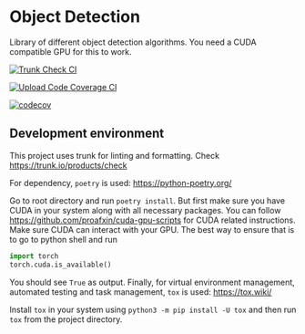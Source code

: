 # Object Detection

Library of different object detection algorithms. You need a CUDA compatible GPU for this to work.

[![Trunk Check CI](https://github.com/proafxin/object-detection/actions/workflows/trunk.yml/badge.svg)](https://github.com/proafxin/object-detection/actions/workflows/trunk.yml)

[![Upload Code Coverage CI](https://github.com/proafxin/object-detection/actions/workflows/ci.yml/badge.svg)](https://github.com/proafxin/object-detection/actions/workflows/ci.yml)

[![codecov](https://codecov.io/gh/proafxin/object-detection/graph/badge.svg?token=ZM9kss9LrH)](https://codecov.io/gh/proafxin/object-detection)

## Development environment

This project uses trunk for linting and formatting. Check <https://trunk.io/products/check>

For dependency, `poetry` is used: <https://python-poetry.org/>

Go to root directory and run `poetry install`. But first make sure you have CUDA in your system along with all necessary packages. You can follow <https://github.com/proafxin/cuda-gpu-scripts> for CUDA related instructions. Make sure CUDA can interact with your GPU. The best way to ensure that is to go to python shell and run

```python
import torch
torch.cuda.is_available()
```

You should see `True` as output. Finally, for virtual environment management, automated testing and task management, `tox` is used: <https://tox.wiki/>

Install `tox` in your system using `python3 -m pip install -U tox` and then run `tox` from the project directory.
